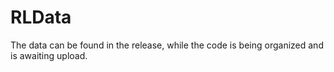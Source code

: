 # RLData
The data can be found in the release, while the code is being organized and is awaiting upload.
